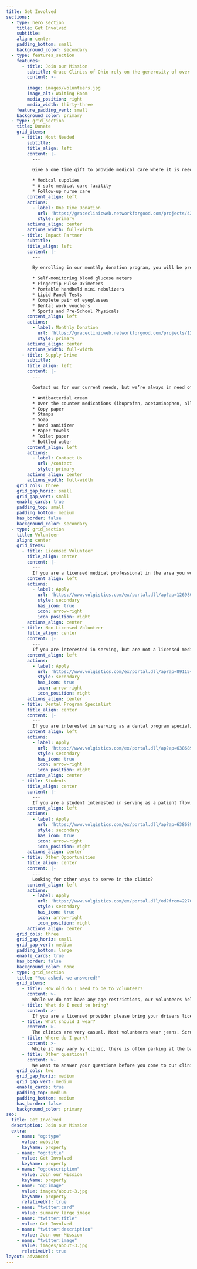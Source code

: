 ```yaml
---
title: Get Involved
sections:
  - type: hero_section
    title: Get Involved
    subtitle: 
    align: center
    padding_bottom: small
    background_color: secondary
  - type: features_section
    features:
      - title: Join our Mission
        subtitle: Grace Clinics of Ohio rely on the generosity of over 130 doctors, nurses, specialists, pharmacists, non-medical volunteers, and the support of the community to accomplish its mission.
        content: >-
          
        image: images/volunteers.jpg
        image_alt: Waiting Room
        media_position: right
        media_width: thirty-three
    feature_padding_vert: small
    background_color: primary
  - type: grid_section
    title: Donate
    grid_items:
      - title: Most Needed
        subtitle:
        title_align: left
        content: |-
          ---

          Give a one time gift to provide medical care where it is needed the most. Your contributions provide:

          * Medical supplies
          * A safe medical care facility
          * Follow-up nurse care
        content_align: left
        actions:
          - label: One Time Donation
            url: 'https://graceclinicweb.networkforgood.com/projects/42055-neighbors-in-need'
            style: primary
        actions_align: center
        actions_width: full-width
      - title: Impact Partner
        subtitle:
        title_align: left
        content: |-
          ---

          By enrolling in our monthly donation program, you will be providing patients with:

          * Self-monitoring blood glucose meters
          * Fingertip Pulse Oximeters
          * Portable handheld mini nebulizers
          * Lipid Panel Tests
          * Complete pair of eyeglasses
          * Dental work vouchers
          * Sports and Pre-School Physicals
        content_align: left
        actions:
          - label: Monthly Donation
            url: 'https://graceclinicweb.networkforgood.com/projects/122497-monthly-giving-campaign'
            style: primary
        actions_align: center
        actions_width: full-width
      - title: Supply Drive
        subtitle:
        title_align: left
        content: |-
          ---

          Contact us for our current needs, but we’re always in need of:

          * Antibacterial cream
          * Over the counter medications (ibuprofen, acetaminophen, allergy medication, etc.)
          * Copy paper
          * Stamps
          * Soap
          * Hand sanitizer
          * Paper towels
          * Toilet paper
          * Bottled water
        content_align: left
        actions:
          - label: Contact Us
            url: /contact
            style: primary
        actions_align: center
        actions_width: full-width
    grid_cols: three
    grid_gap_horiz: small
    grid_gap_vert: small
    enable_cards: true
    padding_top: small
    padding_bottom: medium
    has_border: false
    background_color: secondary
  - type: grid_section
    title: Volunteer
    align: center
    grid_items:
      - title: Licensed Volunteer
        title_align: center
        content: |-
          ---
          If you are a licensed medical professional in the area you would like to volunteer.
        content_align: left
        actions:
          - label: Apply
            url: 'https://www.volgistics.com/ex/portal.dll/ap?ap=1269807064'
            style: secondary
            has_icon: true
            icon: arrow-right
            icon_position: right
        actions_align: center
      - title: Non-Licensed Volunteer
        title_align: center
        content: |-
          ---
          If you are interested in serving, but are not a licensed medical professional.
        content_align: left
        actions:
          - label: Apply
            url: 'https://www.volgistics.com/ex/portal.dll/ap?ap=89115483'
            style: secondary
            has_icon: true
            icon: arrow-right
            icon_position: right
        actions_align: center
      - title: Dental Program Specialist
        title_align: center
        content: |-
          ---
          If you are interested in serving as a dental program specialist and have dental experience.
        content_align: left
        actions:
          - label: Apply
            url: 'https://www.volgistics.com/ex/portal.dll/ap?ap=638689907'
            style: secondary
            has_icon: true
            icon: arrow-right
            icon_position: right
        actions_align: center
      - title: Students
        title_align: center
        content: |-
          ---
          If you are a student interested in serving as a patient flow, pharmacy assistant, or optometry assistant.
        content_align: left
        actions:
          - label: Apply
            url: 'https://www.volgistics.com/ex/portal.dll/ap?ap=638689907'
            style: secondary
            has_icon: true
            icon: arrow-right
            icon_position: right
        actions_align: center
      - title: Other Opportunities
        title_align: center
        content: |-
          ---
          Looking for other ways to serve in the clinic?
        content_align: left
        actions:
          - label: Apply
            url: 'https://www.volgistics.com/ex/portal.dll/od?from=227088'
            style: secondary
            has_icon: true
            icon: arrow-right
            icon_position: right
        actions_align: center
    grid_cols: three
    grid_gap_horiz: small
    grid_gap_vert: medium
    padding_bottom: large
    enable_cards: true
    has_border: false
    background_color: none
  - type: grid_section
    title: "You asked, we answered!"
    grid_items:
      - title: How old do I need to be to volunteer?
        content: >-
          While we do not have any age restrictions, our volunteers help fulfill our mission to love God and love people through free medical care. Our volunteers are committed to furthering that mission by supporting our clinic, programs, and events dedicated to providing free medical care to people that would otherwise not have access to it.
      - title: What do I need to bring?
        content: >-
          If you are a licensed provider please bring your drivers license and any applicable immunization record to your profession. We provide coffee and water. Dinner is provided for the Wednesday night clinic volunteers in Delaware.
      - title: What should I wear?
        content: >-
          The clinics are very casual. Most volunteers wear jeans. Scrubs are welcome too, if you prefer.
      - title: Where do I park?
        content: >-
          While it may vary by clinic, there is often parking at the back entrance.
      - title: Other questions?
        content: >-
          We want to answer your questions before you come to our clinic. If you have a question that was not addressed, please feel free to call us at [740-816-6955](tel:+17408166955).
    grid_cols: two
    grid_gap_horiz: medium
    grid_gap_vert: medium
    enable_cards: true
    padding_top: medium
    padding_bottom: medium
    has_border: false
    background_color: primary
seo:
  title: Get Involved
  description: Join our Mission
  extra:
    - name: "og:type"
      value: website
      keyName: property
    - name: "og:title"
      value: Get Involved
      keyName: property
    - name: "og:description"
      value: Join our Mission
      keyName: property
    - name: "og:image"
      value: images/about-3.jpg
      keyName: property
      relativeUrl: true
    - name: "twitter:card"
      value: summary_large_image
    - name: "twitter:title"
      value: Get Involved
    - name: "twitter:description"
      value: Join our Mission
    - name: "twitter:image"
      value: images/about-3.jpg
      relativeUrl: true
layout: advanced
---
```

